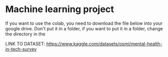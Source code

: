 # Machine learning project

If you want to use the colab, you need to download the file below into your google drive. Don't put it in a folder, if you want to put it in a folder, change the directory in the 

LINK TO DATASET: https://www.kaggle.com/datasets/osmi/mental-health-in-tech-survey
